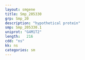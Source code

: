 ```yaml
---
layout: smgene
title: Smp_205330
grp: Smp_20
description: "hypothetical protein"
smp: Smp_205330.1
uniprot: "G4M1T2"
length:   216
cdd: "ns"
kk: ns
categories: sm
---
```

